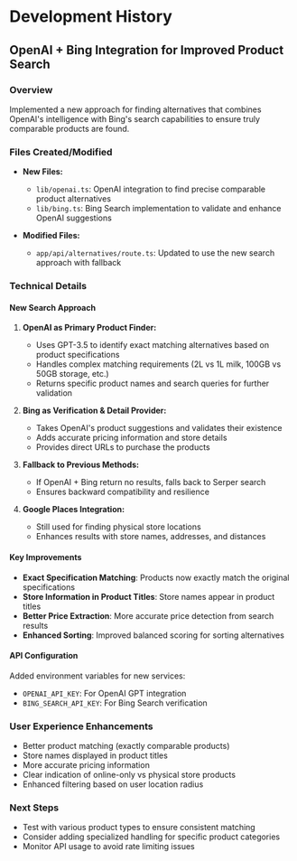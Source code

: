 # Development History

## OpenAI + Bing Integration for Improved Product Search

### Overview
Implemented a new approach for finding alternatives that combines OpenAI's intelligence with Bing's search capabilities to ensure truly comparable products are found.

### Files Created/Modified
- **New Files:**
  - `lib/openai.ts`: OpenAI integration to find precise comparable product alternatives
  - `lib/bing.ts`: Bing Search implementation to validate and enhance OpenAI suggestions
  
- **Modified Files:**
  - `app/api/alternatives/route.ts`: Updated to use the new search approach with fallback

### Technical Details

#### New Search Approach
1. **OpenAI as Primary Product Finder:**
   - Uses GPT-3.5 to identify exact matching alternatives based on product specifications
   - Handles complex matching requirements (2L vs 1L milk, 100GB vs 50GB storage, etc.)
   - Returns specific product names and search queries for further validation

2. **Bing as Verification & Detail Provider:**
   - Takes OpenAI's product suggestions and validates their existence
   - Adds accurate pricing information and store details
   - Provides direct URLs to purchase the products

3. **Fallback to Previous Methods:**
   - If OpenAI + Bing return no results, falls back to Serper search
   - Ensures backward compatibility and resilience

4. **Google Places Integration:**
   - Still used for finding physical store locations
   - Enhances results with store names, addresses, and distances

#### Key Improvements
- **Exact Specification Matching**: Products now exactly match the original specifications
- **Store Information in Product Titles**: Store names appear in product titles
- **Better Price Extraction**: More accurate price detection from search results
- **Enhanced Sorting**: Improved balanced scoring for sorting alternatives

#### API Configuration
Added environment variables for new services:
- `OPENAI_API_KEY`: For OpenAI GPT integration
- `BING_SEARCH_API_KEY`: For Bing Search verification

### User Experience Enhancements
- Better product matching (exactly comparable products)
- Store names displayed in product titles
- More accurate pricing information
- Clear indication of online-only vs physical store products
- Enhanced filtering based on user location radius

### Next Steps
- Test with various product types to ensure consistent matching
- Consider adding specialized handling for specific product categories
- Monitor API usage to avoid rate limiting issues
